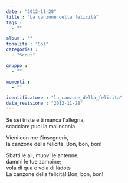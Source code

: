 ```yaml
---
date : "2012-11-28"
title : "La canzone della felicità"
tags : 
  - ""

album : ""
tonalita : "Sol"
categories : 
  - "Scout"

gruppo : 
  - ""

momenti : 
  - ""

identificatore : "la_canzone_della_felicita"
data_revisione : "2012-11-28"
---
```

  
  
Se sei triste e ti manca l'allegria,  
scacciare puoi la malinconia.  
  
Vieni con me t'insegnerò,  
la canzone della felicità. Bon, bon, bon!  
  
  
  
Sbatti le ali, muovi le antenne,  
dammi le tue zampine;  
vola di qua e vola di làdots  
La canzone della felicità! Bon, bon, bon!  
  
